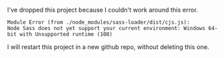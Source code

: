 I've dropped this project because I couldn't work around this error.

    Module Error (from ./node_modules/sass-loader/dist/cjs.js):
    Node Sass does not yet support your current environment: Windows 64-bit with Unsupported runtime (108)

I will restart this project in a new github repo, without deleting this one.
